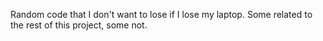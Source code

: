 Random code that I don't want to lose if I lose my laptop.  Some related to the rest of this project, some not.
